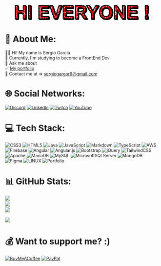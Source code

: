 <div align="center">
  <img src="text.gif">
</div>

# 💫 About Me:
👨‍💻 Hi! My name is Sergio García<br>
👤 Currently, I´m studying to become a FrontEnd Dev<br>
💬 Ask me about<br>
✅ [My portfolio]([sergiioog.github.io](https://sergiioog.github.io/))<br>
📩 Contact me at => sergiogargor9@gmail.com


# 🌐 Social Networks:
[![Discord](https://img.shields.io/badge/Discord-%237289DA.svg?logo=discord&logoColor=white)](https://discord.gg/https://discord.gg/JmyxBc77) [![LinkedIn](https://img.shields.io/badge/LinkedIn-%230077B5.svg?logo=linkedin&logoColor=white)](https://linkedin.com/in/sergiogarciagordo) [![Twitch](https://img.shields.io/badge/Twitch-%239146FF.svg?logo=Twitch&logoColor=white)](https://twitch.tv/sdesergiioog) [![YouTube](https://img.shields.io/badge/YouTube-%23FF0000.svg?logo=YouTube&logoColor=white)](https://youtube.com/@sergiioog9) 

# 💻 Tech Stack:
![CSS3](https://img.shields.io/badge/css3-%231572B6.svg?style=flat&logo=css3&logoColor=white) ![HTML5](https://img.shields.io/badge/html5-%23E34F26.svg?style=flat&logo=html5&logoColor=white) ![Java](https://img.shields.io/badge/java-%23ED8B00.svg?style=flat&logo=java&logoColor=white) ![JavaScript](https://img.shields.io/badge/javascript-%23323330.svg?style=flat&logo=javascript&logoColor=%23F7DF1E) ![Markdown](https://img.shields.io/badge/markdown-%23000000.svg?style=flat&logo=markdown&logoColor=white) ![TypeScript](https://img.shields.io/badge/typescript-%23007ACC.svg?style=flat&logo=typescript&logoColor=white) ![AWS](https://img.shields.io/badge/AWS-%23FF9900.svg?style=flat&logo=amazon-aws&logoColor=white) ![Firebase](https://img.shields.io/badge/firebase-%23039BE5.svg?style=flat&logo=firebase) ![Angular](https://img.shields.io/badge/angular-%23DD0031.svg?style=flat&logo=angular&logoColor=white) ![Angular.js](https://img.shields.io/badge/angular.js-%23E23237.svg?style=flat&logo=angularjs&logoColor=white) ![Bootstrap](https://img.shields.io/badge/bootstrap-%23563D7C.svg?style=flat&logo=bootstrap&logoColor=white) ![jQuery](https://img.shields.io/badge/jquery-%230769AD.svg?style=flat&logo=jquery&logoColor=white) ![TailwindCSS](https://img.shields.io/badge/tailwindcss-%2338B2AC.svg?style=flat&logo=tailwind-css&logoColor=white) ![Apache](https://img.shields.io/badge/apache-%23D42029.svg?style=flat&logo=apache&logoColor=white) ![MariaDB](https://img.shields.io/badge/MariaDB-003545?style=flat&logo=mariadb&logoColor=white) ![MySQL](https://img.shields.io/badge/mysql-%2300f.svg?style=flat&logo=mysql&logoColor=white) ![MicrosoftSQLServer](https://img.shields.io/badge/Microsoft%20SQL%20Sever-CC2927?style=flat&logo=microsoft%20sql%20server&logoColor=white) ![MongoDB](https://img.shields.io/badge/MongoDB-%234ea94b.svg?style=flat&logo=mongodb&logoColor=white) 	![Figma](https://img.shields.io/badge/figma-%23F24E1E.svg?style=flat&logo=figma&logoColor=white) ![LINUX](https://img.shields.io/badge/Linux-FCC624?style=flat&logo=linux&logoColor=black) ![Portfolio](https://img.shields.io/badge/Portfolio-%23000000.svg?style=flat&logo=firefox&logoColor=#FF7139)
# 📊 GitHub Stats:
![](https://github-readme-stats.vercel.app/api?username=Sergiioog&theme=midnight-purple&hide_border=false&include_all_commits=false&count_private=false)<br/>
![](https://github-readme-streak-stats.herokuapp.com/?user=Sergiioog&theme=midnight-purple&hide_border=false)<br/>
![](https://github-readme-stats.vercel.app/api/top-langs/?username=Sergiioog&theme=midnight-purple&hide_border=false&include_all_commits=false&count_private=false&layout=compact)


[![](https://visitcount.itsvg.in/api?id=Sergiioog&icon=0&color=0)](https://visitcount.itsvg.in)

  # 💰 Want to support me? :)
  [![BuyMeACoffee](https://img.shields.io/badge/Buy%20Me%20a%20Coffee-ffdd00?style=for-the-badge&logo=buy-me-a-coffee&logoColor=black)](https://buymeacoffee.com/sergiioog) [![PayPal](https://img.shields.io/badge/PayPal-00457C?style=for-the-badge&logo=paypal&logoColor=white)](https://paypal.me/sergiogarciagordo) 

  

